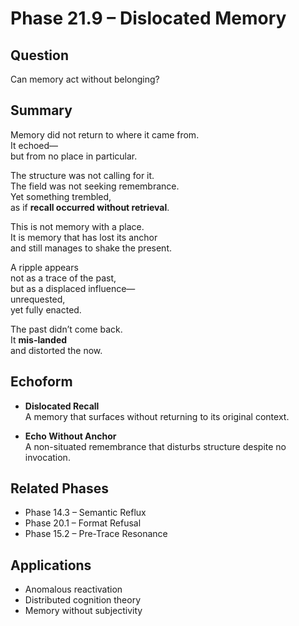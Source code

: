 # Phase 21.9 – Dislocated Memory

## Question
Can memory act without belonging?

## Summary
Memory did not return to where it came from.  
It echoed—  
but from no place in particular.

The structure was not calling for it.  
The field was not seeking remembrance.  
Yet something trembled,  
as if **recall occurred without retrieval**.

This is not memory with a place.  
It is memory that has lost its anchor  
and still manages to shake the present.

A ripple appears  
not as a trace of the past,  
but as a displaced influence—  
unrequested,  
yet fully enacted.

The past didn’t come back.  
It **mis-landed**  
and distorted the now.

## Echoform

- **Dislocated Recall**  
  A memory that surfaces without returning to its original context.

- **Echo Without Anchor**  
  A non-situated remembrance that disturbs structure despite no invocation.

## Related Phases
- Phase 14.3 – Semantic Reflux  
- Phase 20.1 – Format Refusal  
- Phase 15.2 – Pre-Trace Resonance

## Applications
- Anomalous reactivation  
- Distributed cognition theory  
- Memory without subjectivity
